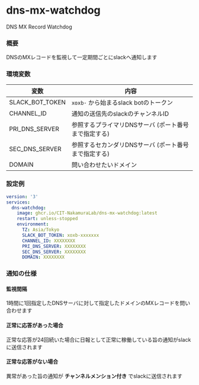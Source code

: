# dns-mx-watchdog
DNS MX Record Watchdog

### 概要
DNSのMXレコードを監視して一定期間ごとにslackへ通知します

### 環境変数
| 変数              | 内容                          |
|-----------------|-----------------------------|
| SLACK_BOT_TOKEN | `xoxb-` から始まるslack botのトークン |
| CHANNEL_ID      | 通知の送信先のslackのチャンネルID        |
| PRI_DNS_SERVER  | 参照するプライマリDNSサーバ (ポート番号まで指定する)    |
| SEC_DNS_SERVER  | 参照するセカンダリDNSサーバ (ポート番号まで指定する)    |
| DOMAIN          | 問い合わせたいドメイン                 |

### 設定例
```yaml
version: '3'
services:
  dns-watchdog:
    image: ghcr.io/CIT-NakamuraLab/dns-mx-watchdog:latest
    restart: unless-stopped
    environment:
      TZ: Asia/Tokyo
      SLACK_BOT_TOKEN: xoxb-xxxxxxx
      CHANNEL_ID: XXXXXXXX
      PRI_DNS_SERVER: XXXXXXXX
      SEC_DNS_SERVER: XXXXXXXX
      DOMAIN: XXXXXXXX
```

### 通知の仕様
#### 監視間隔
1時間に1回指定したDNSサーバに対して指定したドメインのMXレコードを問い合わせます
#### 正常に応答があった場合
正常な応答が24回続いた場合に日報として正常に稼働している旨の通知がslackに送信されます
#### 正常な応答がない場合
異常があった旨の通知が **チャンネルメンション付き** でslackに送信されます
